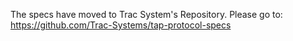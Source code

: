 The specs have moved to Trac System's Repository.
Please go to: https://github.com/Trac-Systems/tap-protocol-specs
